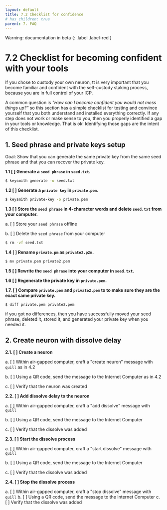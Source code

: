 ```yaml
---
layout: default
title: 7.2 Checklist for confidence
# has_children: true
parent: 7. FAQ
---
```

Warning: documentation in beta
{: .label .label-red }

# 7.2 Checklist for becoming confident with your tools

If you chose to custody your own neuron, tt is very important that you become familiar and confident with the self-custody staking process, because you are in full control of your ICP.

A common question is *"How can I become confident you would not mess things up?"* so this section has a simple checklist for testing and convince yourself that you both understand and installed everything correctly. If any step does not work or make sense to you, then you properly identified a gap in your tools or knowledge. That is ok! Identifying those gaps are the intent of this checklist.

## 1. Seed phrase and private keys setup

Goal: Show that you can generate the same private key from the same seed phrase and that you can recover the private key.

**1.1 [ ] Generate a `seed phrase` in `seed.txt`.**

```bash
$ keysmith generate -o seed.txt
```

**1.2 [ ] Generate a `private key` in `private.pem`.**

```bash
$ keysmith private-key -o private.pem
```

**1.3 [ ] Store the `seed phrase` in 4-character words and delete `seed.txt` from your computer.**

a. [ ] Store your `seed phrase` offline

b. [ ] Delete the `seed phrase` from your computer

```bash
$ rm -vf seed.txt
```

**1.4 [ ] Rename `private.pm` as `private2.p2m`.**

```bash
$ mv private.pem private2.pem
```

**1.5 [ ] Rewrite the `seed phrase` into your computer in `seed.txt`.**

**1.6 [ ] Regenerate the private key in `private.pem`.**

**1.7. [ ] Compare `private.pem` and `private2.pem` to to make sure they are the exact same private key.**

```bash
$ diff private.pem private2.pem
```

if you got no differences, then you have  successfully moved your seed phrase, deleted it, stored it, and generated your private key when you needed it.

## 2. Create neuron with dissolve delay

**2.1. [ ] Create a neuron**

a. [ ] Within air-gapped computer, craft a "create neuron" message with `quill` as in 4.2

b. [ ] Using a QR code, send the message to the Internet Computer as in 4.2

c. [ ] Verify that the neuron was created

**2.2. [ ] Add dissolve delay to the neuron**

a. [ ] Within air-gapped computer, craft a "add dissolve" message with `quill` 

b. [ ] Using a QR code, send the message to the Internet Computer

c. [ ] Verify that the dissolve was added

**2.3. [ ] Start the dissolve process**

a. [ ] Within air-gapped computer, craft a "start dissolve" message with `quill` 

b. [ ] Using a QR code, send the message to the Internet Computer

c. [ ] Verify that the dissolve was added

**2.4. [ ] Stop the dissolve process**

a. [ ] Within air-gapped computer, craft a "stop dissolve" message with `quill` 
b. [ ] Using a QR code, send the message to the Internet Computer
c. [ ] Verify that the dissolve was added

